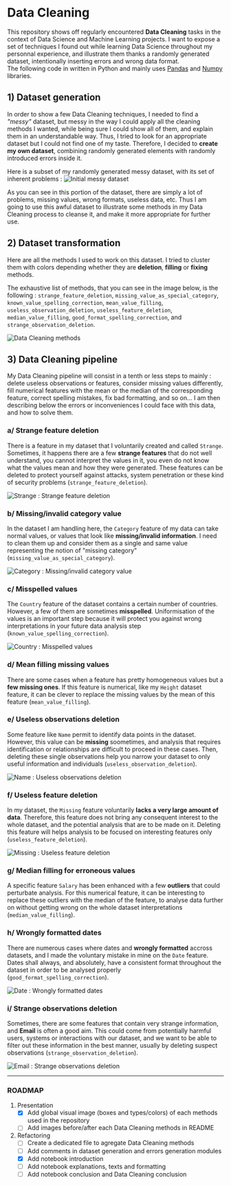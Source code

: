 # Data Cleaning

This repository shows off regularly encountered **Data Cleaning** tasks in the context of Data Science and Machine Learning projects. I want to expose a set of techniques I found out while learning Data Science throughout my personnal experience, and illustrate them thanks a randomly generated dataset, intentionally inserting errors and wrong data format.  
The following code in written in Python and mainly uses [Pandas](https://pandas.pydata.org/) and [Numpy](http://www.numpy.org/) libraries.

## 1) Dataset generation

In order to show a few Data Cleaning techniques, I needed to find a *"messy"* dataset, but messy in the way I could apply all the cleaning methods I wanted, while being sure I could show all of them, and explain them in an understandable way. Thus, I tried to look for an appropriate dataset but I could not find one of my taste. Therefore, I decided to **create my own dataset**, combining randomly generated elements with randomly introduced errors inside it.

Here is a subset of my randomly generated messy dataset, with its set of inherent problems :
![Initial messy dataset](images/initial_messy_dataset.png)

As you can see in this portion of the dataset, there are simply a lot of problems, missing values, wrong formats, useless data, etc. Thus I am going to use this awful dataset to illustrate some methods in my Data Cleaning process to cleanse it, and make it more appropriate for further use.

## 2) Dataset transformation

Here are all the methods I used to work on this dataset. I tried to cluster them with colors depending whether they are **deletion**, **filling** or **fixing** methods.

The exhaustive list of methods, that you can see in the image below, is the following : `strange_feature_deletion`, `missing_value_as_special_category`, `known_value_spelling_correction`, `mean_value_filling`, `useless_observation_deletion`, `useless_feature_deletion`, `median_value_filling`, `good_format_spelling_correction`, and `strange_observation_deletion`.

![Data Cleaning methods](images/data_cleaning_methods.png)

## 3) Data Cleaning pipeline

My Data Cleaning pipeline will consist in a tenth or less steps to mainly : delete useless observations or features, consider missing values differently, fill numerical features with the mean or the median of the corresponding feature, correct spelling mistakes, fix bad formatting, and so on... I am then describing below the errors or inconveniences I could face with this data, and how to solve them.

### a/ Strange feature deletion

There is a feature in my dataset that I voluntarily created and called `Strange`. Sometimes, it happens there are a few **strange features** that do not well understand, you cannot interpret the values in it, you even do not know what the values mean and how they were generated. These features can be deleted to protect yourself against attacks, system penetration or these kind of security problems (`strange_feature_deletion`).

![Strange : Strange feature deletion](images/strange_feature_deletion.png)

### b/ Missing/invalid category value

In the dataset I am handling here, the `Category` feature of my data can take normal values, or values that look like **missing/invalid information**. I need to clean them up and consider them as a single and same value representing the notion of "missing category" (`missing_value_as_special_category`).

![Category : Missing/invalid category value](images/missing_category_value.png)

### c/ Misspelled values

The `Country` feature of the dataset contains a certain number of countries. However, a few of them are sometimes **misspelled**. Uniformisation of the values is an important step because it will protect you against wrong interpretations in your future data analysis step (`known_value_spelling_correction`).

![Country : Misspelled values](images/misspelled_values.png)

### d/ Mean filling missing values

There are some cases when a feature has pretty homogeneous values but a **few missing ones**. If this feature is numerical, like my `Height` dataset feature, it can be clever to replace the missing values by the mean of this feature (`mean_value_filling`).

### e/ Useless observations deletion

Some feature like `Name` permit to identify data points in the dataset. However, this value can be **missing** soometimes, and analysis that requires identification or relationships are difficult to proceed in these cases. Then, deleting these single observations help you narrow your dataset to only useful information and individuals (`useless_observation_deletion`).

![Name : Useless observations deletion](images/useless_observations_deletion.png)

### f/ Useless feature deletion

In my dataset, the `Missing` feature voluntarily **lacks a very large amount of data**. Therefore, this feature does not bring any consequent interest to the whole dataset, and the potential analysis that are to be made on it. Deleting this feature will helps analysis to be focused on interesting features only (`useless_feature_deletion`).

![Missing : Useless feature deletion](images/useless_feature_deletion.png)

### g/ Median filling for erroneous values

A specific feature `Salary` has been enhanced with a few **outliers** that could perturbate analysis. For this numerical feature, it can be interesting to replace these outliers with the median of the feature, to analyse data further on without getting wrong on the whole dataset interpretations (`median_value_filling`).

### h/ Wrongly formatted dates

There are numerous cases where dates and **wrongly formatted** accross datasets, and I made the voluntary mistake in mine on the `Date` feature. Dates shall always, and absolutely, have a consistent format throughout the dataset in order to be analysed properly (`good_format_spelling_correction`).

![Date : Wrongly formatted dates](images/wrongly_formatted_dates.png)

### i/ Strange observations deletion

Sometimes, there are some features that contain very strange information, and **Email** is often a good aim. This could come from potentially harmful users, systems or interactions with our dataset, and we want to be able to filter out these information in the best manner, usually by deleting suspect observations (`strange_observation_deletion`).

![Email : Strange observations deletion](images/strange_observations_deletion.png)

---

### ROADMAP

1. Presentation
   - [x] Add global visual image (boxes and types/colors) of each methods used in the repository
   - [ ] Add images before/after each Data Cleaning methods in README
2. Refactoring
   - [ ] Create a dedicated file to agregate Data Cleaning methods
   - [ ] Add comments in dataset generation and errors generation modules
   - [x] Add notebook introduction
   - [ ] Add notebook explanations, texts and formatting
   - [ ] Add notebook conclusion and Data Cleaning conclusion
